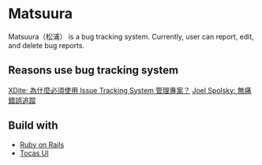 # Matsuura

Matsuura（松浦） is a bug tracking system. Currently, user can report, edit, and delete bug reports.

## Reasons use bug tracking system
[XDite: 為什麼必須使用 Issue Tracking System 管理專案？](http://blog.xdite.net/posts/2012/03/26/issue-tracking-project-management-agile)
[Joel Spolsky: 無痛錯誤追蹤](https://www.csie.ntu.edu.tw/~p92005/Joel/fog0000000029.html)

## Build with
* [Ruby on Rails](https://github.com/rails/rails)
* [Tocas UI](https://github.com/TeaMeow/TocasUI)